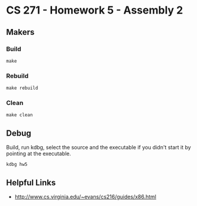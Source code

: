 # CS 271 - Homework 5 - Assembly 2

## Makers

### Build

```shell
make
```

### Rebuild

```shell
make rebuild
```

### Clean

```shell
make clean
```

## Debug

Build, run kdbg, select the source and the executable if you didn't start it by pointing at the executable.

```shell
kdbg hw5
```

## Helpful Links
- http://www.cs.virginia.edu/~evans/cs216/guides/x86.html